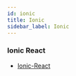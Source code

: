```yaml
---
id: ionic
title: Ionic
sidebar_label: Ionic
---
```


### Ionic React


- [Ionic-React](https://ionicframework.com/docs/react)